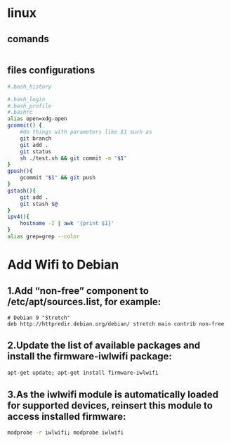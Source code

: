 # linux
## comands
```sh

```
## files configurations
```bash
#.bash_history  

#.bash_login  
#.bash_profile  
#.bashrc
alias open=xdg-open
gcommit() {
    #do things with parameters like $1 such as
    git branch
    git add .
    git status
    sh ./test.sh && git commit -m "$1"
}
gpush(){
    gcommit "$1" && git push
}
gstash(){
    git add .
    git stash $@
}
ipv4(){
    hostname -I | awk '{print $1}'
}
alias grep=grep --color

```
# Add Wifi to Debian
## 1.Add “non-free” component to /etc/apt/sources.list, for example:
```
# Debian 9 "Stretch"
deb http://httpredir.debian.org/debian/ stretch main contrib non-free
```
## 2.Update the list of available packages and install the firmware-iwlwifi package:
```sh
apt-get update; apt-get install firmware-iwlwifi
```
## 3.As the iwlwifi module is automatically loaded for supported devices, reinsert this module to access installed firmware:
```sh
modprobe -r iwlwifi; modprobe iwlwifi
```
